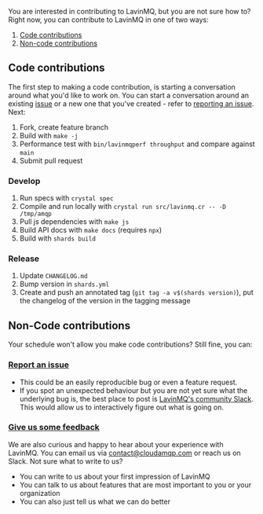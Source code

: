 You are interested in contributing to LavinMQ, but you are not sure how to? 
Right now, you can contribute to LavinMQ in one of two ways:

1. [Code contributions](#code-contributions)
2. [Non-code contributions](#non-code-contributions)

## Code contributions
The first step to making a code contribution, is starting a conversation around what you'd like to work on. You can start a conversation around an existing [issue](https://github.com/cloudamqp/lavinmq/issues) or a new one that you've created - refer to [reporting an issue](#report-an-issue). Next:

1. Fork, create feature branch
1. Build with `make -j`
1. Performance test with `bin/lavinmqperf throughput` and compare against `main`
1. Submit pull request

### Develop
1. Run specs with `crystal spec`
1. Compile and run locally with `crystal run src/lavinmq.cr -- -D /tmp/amqp`
1. Pull js dependencies with `make js`
1. Build API docs with `make docs` (requires `npx`)
1. Build with `shards build`

### Release
1. Update `CHANGELOG.md`
1. Bump version in `shards.yml`
1. Create and push an annotated tag (`git tag -a v$(shards version)`), put the changelog of the version in the tagging message

## Non-Code contributions
Your schedule won't allow you make code contributions? Still fine, you can:

### [Report an issue](https://github.com/cloudamqp/lavinmq/issues/new)
- This could be an easily reproducible bug or even a feature request.
- If you spot an unexpected behaviour but you are not yet sure what the underlying bug is, the best place to post is [LavinMQ's community Slack](https://join.slack.com/t/lavinmq/shared_invite/zt-1v28sxova-wOyhOvDEKYVQMQpLePNUrg). This would allow us to interactively figure out what is going on. 

### [Give us some feedback](https://github.com/cloudamqp/lavinmq/issues/new)
We are also curious and happy to hear about your experience with LavinMQ. You can email us via contact@cloudamqp.com or reach us on Slack. Not sure what to write to us?

- You can write to us about your first impression of LavinMQ
- You can talk to us about features that are most important to you or your organization
- You can also just tell us what we can do better